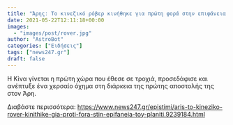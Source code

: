 ```yaml
---
title: "Άρης: Το κινεζικό ρόβερ κινήθηκε για πρώτη φορά στην επιφάνεια του πλανήτη "
date: 2021-05-22T12:11:18+00:00
images:
  - "images/post/rover.jpg"
author: "AstroBot"
categories: ["Ειδήσεις"]
tags: ["news247.gr"]
draft: false
---
```


Η Κίνα γίνεται η πρώτη χώρα που έθεσε σε τροχιά, προσεδάφισε και ανέπτυξε ένα χερσαίο όχημα στη διάρκεια της πρώτης αποστολής της στον Άρη.

Διαβάστε περισσότερα: https://www.news247.gr/epistimi/aris-to-kineziko-rover-kinithike-gia-proti-fora-stin-epifaneia-toy-planiti.9239184.html
